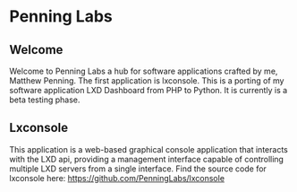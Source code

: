 # Penning Labs
## Welcome
Welcome to Penning Labs a hub for software applications crafted by me, Matthew Penning. The first application is lxconsole. This is a porting of my software application LXD Dashboard from PHP to Python. It is currently is a beta testing phase.
## Lxconsole
This application is a web-based graphical console application that interacts with the LXD api, providing a management interface capable of controlling multiple LXD servers from a single interface.
Find the source code for lxconsole here: https://github.com/PenningLabs/lxconsole
